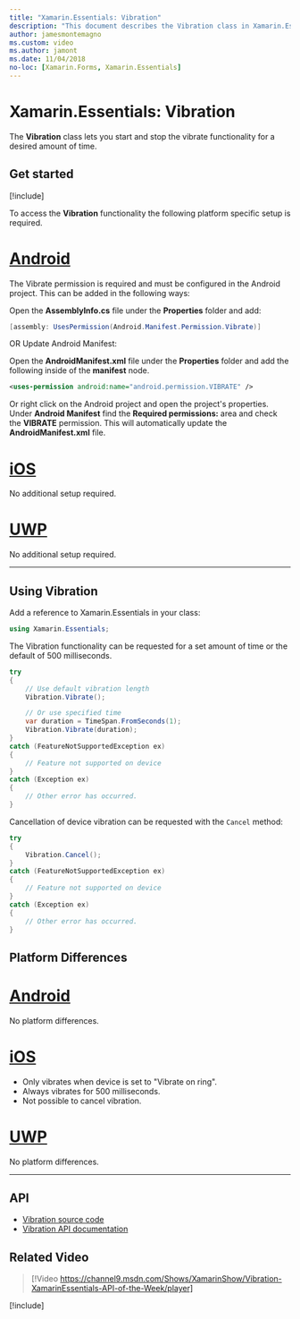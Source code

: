 ```yaml
---
title: "Xamarin.Essentials: Vibration"
description: "This document describes the Vibration class in Xamarin.Essentials, which lets you start and stop the vibrate functionality for a desired amount of time."
author: jamesmontemagno
ms.custom: video
ms.author: jamont
ms.date: 11/04/2018
no-loc: [Xamarin.Forms, Xamarin.Essentials]
---
```


# Xamarin.Essentials: Vibration

The **Vibration** class lets you start and stop the vibrate functionality for a desired amount of time.

## Get started

[!include[](~/essentials/includes/get-started.md)]

To access the **Vibration** functionality the following platform specific setup is required.

# [Android](#tab/android)

The Vibrate permission is required and must be configured in the Android project. This can be added in the following ways:

Open the **AssemblyInfo.cs** file under the **Properties** folder and add:

```csharp
[assembly: UsesPermission(Android.Manifest.Permission.Vibrate)]
```

OR Update Android Manifest:

Open the **AndroidManifest.xml** file under the **Properties** folder and add the following inside of the **manifest** node.

```xml
<uses-permission android:name="android.permission.VIBRATE" />
```

Or right click on the Android project and open the project's properties. Under **Android Manifest** find the **Required permissions:** area and check the **VIBRATE** permission. This will automatically update the **AndroidManifest.xml** file.

# [iOS](#tab/ios)

No additional setup required.

# [UWP](#tab/uwp)

No additional setup required.

-----

## Using Vibration

Add a reference to Xamarin.Essentials in your class:

```csharp
using Xamarin.Essentials;
```

The Vibration functionality can be requested for a set amount of time or the default of 500 milliseconds.

```csharp
try
{
    // Use default vibration length
    Vibration.Vibrate();

    // Or use specified time
    var duration = TimeSpan.FromSeconds(1);
    Vibration.Vibrate(duration);
}
catch (FeatureNotSupportedException ex)
{
    // Feature not supported on device
}
catch (Exception ex)
{
    // Other error has occurred.
}
```

Cancellation of device vibration can be requested with the `Cancel` method:

```csharp
try
{
    Vibration.Cancel();
}
catch (FeatureNotSupportedException ex)
{
    // Feature not supported on device
}
catch (Exception ex)
{
    // Other error has occurred.
}
```

## Platform Differences

# [Android](#tab/android)

No platform differences.

# [iOS](#tab/ios)

- Only vibrates when device is set to "Vibrate on ring".
- Always vibrates for 500 milliseconds.
- Not possible to cancel vibration.

# [UWP](#tab/uwp)

No platform differences.

-----

## API

- [Vibration source code](https://github.com/xamarin/Essentials/tree/main/Xamarin.Essentials/Vibration)
- [Vibration API documentation](xref:Xamarin.Essentials.Vibration)

## Related Video

> [!Video https://channel9.msdn.com/Shows/XamarinShow/Vibration-XamarinEssentials-API-of-the-Week/player]

[!include[](~/essentials/includes/xamarin-show-essentials.md)]
